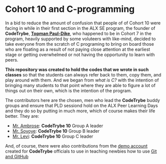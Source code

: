 # Cohort 10 and C-programming
In a bid to reduce the amount of confusion that people of of Cohort 10 were facing in while in their first section in the ALX SE program, the founder of **CodeTrybe**, [**Topman Paul-Dike**](https://github.com/tpauldike), who happened to be in Cohort 7 in the program, heavily supported by some voluteers with like-mind, decided to take everyone from the scratch of C programing to bring on board those who are floating as a result of not paying close attention at the earliest stage or getting overwhelmed or not having the opportunity to learn with  peers.

**This repository was created to hold the codes that we wrote in such classes** so that the students can always refer back to them, copy them, and play around with them.
And we began from *what is C?* with the intention of bringing many students to that point where they are able to figure a lot of things out on their own, which is the intention of the program.

The contributors here are the chosen, men who lead the **CodeTrybe** buddy groups and ensure that PLD sessiond hold on the ALX Peer Learning Days and they do so by putting in much more, which of course makes their life better. They are:
- [Mr. Ambrose](https://github.com/Ambyzhale): **CodeTrybe 10** Group A leader
- [Mr. Soyoye](): **CodeTrybe 10** Group B leader
- [Mr. Levi](https://github.com/levoski1): **CodeTrybe 10** Group C leader

And, of course, there were also contributions from the [demo account](https://github.com/codetrybe) created for **CodeTrybe** officials to use in teaching newbies how to use <u>Git and GitHub</u>
